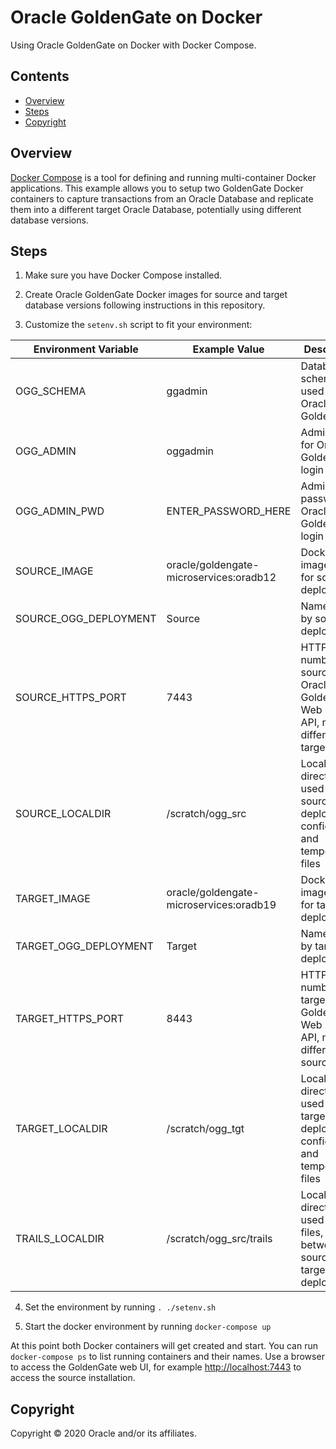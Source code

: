 # Oracle GoldenGate on Docker

Using Oracle GoldenGate on Docker with Docker Compose.

## Contents

* [Overview](#Overview)
* [Steps](#Steps)
* [Copyright](#Copyright)

## Overview

[Docker Compose](https://docs.docker.com/compose/) is a tool for defining and
running multi-container Docker applications. This example allows you to setup
two GoldenGate Docker containers to capture transactions from an Oracle Database
and replicate them into a different target Oracle Database, potentially using
different database versions.

## Steps

1. Make sure you have Docker Compose installed.

2. Create Oracle GoldenGate Docker images for source and target database
   versions following instructions in this repository.

3. Customize the `setenv.sh` script to fit your environment:

| Environment Variable | Example Value | Description
|---|---|---
|OGG_SCHEMA|ggadmin|Database schema used by Oracle GoldenGate
|OGG_ADMIN|oggadmin|Admin user for Oracle GoldenGate login
|OGG_ADMIN_PWD|ENTER_PASSWORD_HERE|Admin password for Oracle GoldenGate login
|SOURCE_IMAGE|oracle/goldengate-microservices:oradb12|Docker image used for source deployment
|SOURCE_OGG_DEPLOYMENT|Source|Name used by source deployment
|SOURCE_HTTPS_PORT|7443|HTTPS port number for source Oracle GoldenGate Web UI and API, needs to differ from target
|SOURCE_LOCALDIR|/scratch/ogg_src|Local directory used for source deployment configuration and temporary files
|TARGET_IMAGE|oracle/goldengate-microservices:oradb19|Docker image used for target deployment
|TARGET_OGG_DEPLOYMENT|Target|Name used by target deployment
|TARGET_HTTPS_PORT|8443|HTTPS port number for target Oracle GoldenGate Web UI and API, needs to differ from source
|TARGET_LOCALDIR|/scratch/ogg_tgt|Local directory used for target deployment configuration and temporary files
|TRAILS_LOCALDIR|/scratch/ogg_src/trails|Local directory used for trail files, shared between source and target deployments

4. Set the environment by running `. ./setenv.sh`

5. Start the docker environment by running `docker-compose up`

At this point both Docker containers will get created and start. You can run
`docker-compose ps` to list running containers and their names. Use a browser to
access the GoldenGate web UI, for example
[http://localhost:7443](http://localhost:7443) to access the source
installation.

## Copyright

Copyright © 2020 Oracle and/or its affiliates.
